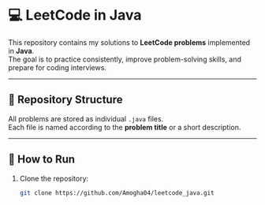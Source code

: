 # 💻 LeetCode in Java

This repository contains my solutions to **LeetCode problems** implemented in **Java**.  
The goal is to practice consistently, improve problem-solving skills, and prepare for coding interviews.

---

## 📂 Repository Structure
All problems are stored as individual `.java` files.  
Each file is named according to the **problem title** or a short description.

---

## 🚀 How to Run
1. Clone the repository:
   ```bash
   git clone https://github.com/Amogha04/leetcode_java.git
